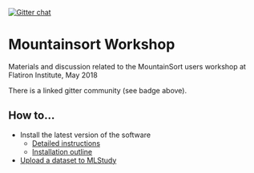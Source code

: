 [![Gitter chat](https://badges.gitter.im/gitterHQ/gitter.png)](https://gitter.im/magland/mountainsort-workshop)

# Mountainsort Workshop

Materials and discussion related to the MountainSort users workshop at Flatiron Institute, May 2018

There is a linked gitter community (see badge above).

## How to...

* Install the latest version of the software
  - [Detailed instructions](https://github.com/flatironinstitute/mountainlab-js)
  - [Installation outline](docs/install_outline.md)
* [Upload a dataset to MLStudy](docs/upload.md)
